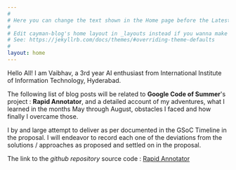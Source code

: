 ```yaml
---
#
# Here you can change the text shown in the Home page before the Latest Posts section.
#
# Edit cayman-blog's home layout in _layouts instead if you wanna make some changes
# See: https://jekyllrb.com/docs/themes/#overriding-theme-defaults
#
layout: home
---
```

Hello All! I am Vaibhav, a 3rd year AI enthusiast from International Institute of Information Technology, Hyderabad.

The following list of blog posts will be related to **Google Code of Summer**'s project : **Rapid Annotator**, and a detailed account of my adventures, what I learned in the months May through August, obstacles I faced and how finally I overcame those.

I by and large attempt to deliver as per documented in the GSoC Timeline in the proposal. I will endeavor to record each one of the deviations from the solutions / approaches as proposed and settled on in the proposal.

The link to the _github repository_ source code : [Rapid Annotator](https://github.com/guptavaibhav18197/rapidannotator)
